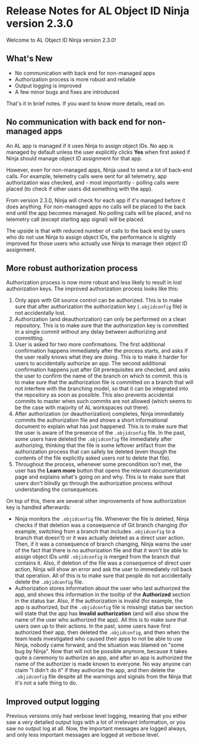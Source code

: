 # Release Notes for AL Object ID Ninja version 2.3.0

Welcome to AL Object ID Ninja version 2.3.0!

## What's New

-   No communication with back end for non-managed apps
-   Authorization process is more robust and reliable
-   Output logging is improved
-   A few minor bugs and fixes are introduced

That's it in brief notes. If you want to know more details, read on.

## No communication with back end for non-managed apps

An AL app is managed if it uses Ninja to assign object IDs. No app is managed by default unless the user
explicitly clicks **Yes** when first asked if Ninja should manage object ID assignment for that app.

However, even for non-managed apps, Ninja used to send a lot of back-end calls. For example, telemetry
calls were sent for all telemetry, app authorization was checked, and - most importantly - polling calls
were placed (to check if other users did something with the app).

From version 2.3.0, Ninja will check for each app if it's managed before it does anything. For non-managed
apps no calls will be placed to the back end until the app becomes managed. No polling calls will be
placed, and no telemetry call (except starting app signal) will be placed.

The upside is that with reduced number of calls to the back end by users who do not use Ninja to assign
object IDs, the performance is slightly improved for those users who actually use Ninja to manage their
object ID assignment.

## More robust authorization process

Authorization process is now more robust and less likely to result in lost authorization keys. The improved
authorization process looks like this:

1. Only apps with Git source control can be authorized. This is to make sure that after authorization the
   authorization key (`.objidconfig` file) is not accidentally lost.
2. Authorization (and deauthorization) can only be performed on a clean repository. This is to make sure that
   the authorization key is committed in a single commit without any delay between authorizing and committing.
3. User is asked for two more confirmations. The first additional confirmation happens immediately after the
   process starts, and asks if the user really knows what they are doing. This is to make it harder for users to
   accidentally authorize an app. The second additional confirmation happens just after Git prerequisites are
   checked, and asks the user to confirm the name of the branch on which to commit. this is to make sure that the
   authorization file is committed on a branch that will not interfere with the branching model, so that it can
   be integrated into the repository as soon as possible. This also prevents accidental commits to master when
   such commits are not allowed (which seems to be the case with majority of AL workspaces out there).
4. After authorization (or deauthorization) completes, Ninja immediately commits the authorization file and
   shows a short informational document to explain what has just happened. This is to make sure that the user
   is aware of the presence of the `.objidconfig` file. In the past, some users have deleted the `.objidconfig`
   file immediately after authorizing, thinking that the file is some leftover artifact from the authorization
   process that can safely be deleted (even though the contents of the file explicitly asked users not to
   delete that file).
5. Throughout the process, whenever some precondition isn't met, the user has the **Learn more** button that
   opens the relevant documentation page and explains what's going on and why. This is to make sure that users
   don't blindly go through the authorization process without understanding the consequences.

On top of this, there are several other improvements of how authorization key is handled afterwards:

-   Ninja monitors the `.objidconfig` file. Whenever the file is deleted, Ninja checks if that deletion was
    a consequence of Git branch changing (for example, switching from a branch that includes `.objidconfig` to
    a branch that doesn't) or it was actually deleted as a direct user action. Then, if it was a consequence of
    branch changing, Ninja warns the user of the fact that there is no authorization file and that it won't be
    able to assign object IDs until `.objidconfig` is merged from the branch that contains it. Also, if deletion
    of the file was a consequence of direct user action, Ninja will show an error and ask the user to immediately
    roll back that operation. All of this is to make sure that people do not accidentally delete the `.objidconfig`
    file.
-   Authorization stores information about the user who last authorized the app, and shows this information in
    the tooltip of the **Authorized** section in the status bar. Also, if the authorization is invalid (for
    example, the app is authorized, but the `.objidconfig` file is missing) status bar section will state that
    the app has **Invalid authorization** (and will also show the name of the user who authorized the app). All
    this is to make sure that users own up to their actions. In the past, some users have first authorized their
    app, then deleted the `.objidconfig`, and then when the team leads investigated who caused their apps to not
    be able to use Ninja, nobody came forward, and the situation was blamed on "some bug by Ninja". Now that will
    not be possible anymore, because it takes quite a ceremony to authorize an app, and after an app is authorized
    the name of the authorizer is made known to everyone. No way anyone can claim "I didn't do it" if they
    authorize the app, and then delete the `.objidconfig` file despite all the warnings and signals from the Ninja
    that it's not a safe thing to do.

## Improved output logging

Previous versions only had verbose level logging, meaning that you either saw a very detailed output logs
with a lot of irrelevant information, or you saw no output log at all. Now, the important messages are
logged always, and only less important messages are logged at verbose level.

